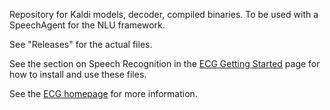 Repository for Kaldi models, decoder, compiled binaries. To be used with a SpeechAgent for the NLU framework.

See "Releases" for the actual files.

See the section on Speech Recognition in the [ECG Getting Started](https://github.com/icsi-berkeley/ecg_homepage/wiki/Getting-Started#installing-and-running-speech-recognition) page for how to install and use these files.

See the [ECG homepage](https://github.com/icsi-berkeley/ecg_homepage) for more information.
